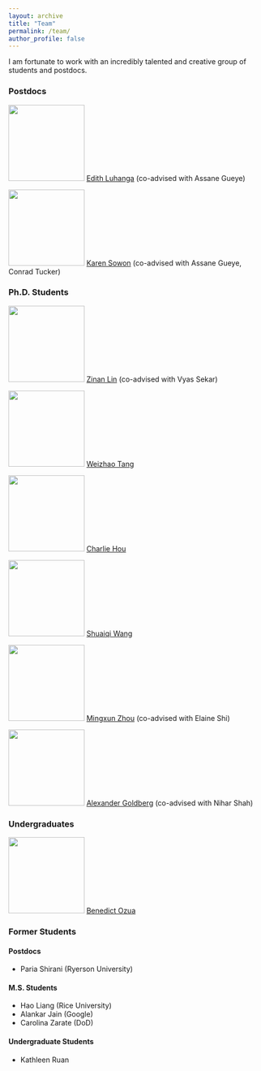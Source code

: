 ```yaml
---
layout: archive
title: "Team"
permalink: /team/
author_profile: false
---
```

I am fortunate to work with an incredibly talented and creative group of students and postdocs.

### Postdocs

<img src="{{site.url}}/images/students/edith.jpeg" width="150px"> <a href="https://scholar.google.com/citations?user=WNWHW48AAAAJ&hl=en&oi=ao">Edith Luhanga</a> (co-advised with Assane Gueye)

<img src="{{site.url}}/images/students/karen.jpeg" width="150px"> <a href="https://kawinita.github.io/">Karen Sowon</a> (co-advised with Assane Gueye, Conrad Tucker)

### Ph.D. Students

<img src="{{site.url}}/images/students/zinan.jpg" width="150px"> <a href="http://www.andrew.cmu.edu/user/zinanl/">Zinan Lin</a> (co-advised with Vyas Sekar)

<img src="{{site.url}}/images/students/weizhao.png" width="150px"> <a href="">Weizhao Tang</a>

<img src="{{site.url}}/images/students/charlie.jpg" width="150px"> <a href="">Charlie Hou</a>

<img src="{{site.url}}/images/students/shuaiqi.jpeg" width="150px"> <a href="">Shuaiqi Wang</a>

<img src="{{site.url}}/images/students/mingxun.jpg" width="150px"> <a href="https://wuwuz.github.io/">Mingxun Zhou</a> (co-advised with Elaine Shi)

<img src="{{site.url}}/images/students/akgoldberg.png" width="150px"> <a href="https://akgoldberg.github.io/">Alexander Goldberg</a> (co-advised with Nihar Shah)

### Undergraduates
<img src="{{site.url}}/images/students/benedict.jpeg" width="150px"> <a href="https://github.com/BozeBro">Benedict Ozua</a>

### Former Students

#### Postdocs
* Paria Shirani (Ryerson University)

#### M.S. Students
* Hao Liang (Rice University)
* Alankar Jain (Google)
* Carolina Zarate (DoD)

#### Undergraduate Students
* Kathleen Ruan